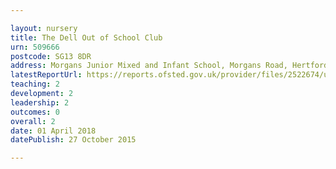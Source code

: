 ```yaml
---

layout: nursery
title: The Dell Out of School Club
urn: 509666
postcode: SG13 8DR
address: Morgans Junior Mixed and Infant School, Morgans Road, Hertford, Hertfordshire, SG13 8DR
latestReportUrl: https://reports.ofsted.gov.uk/provider/files/2522674/urn/509666.pdf
teaching: 2
development: 2
leadership: 2
outcomes: 0
overall: 2
date: 01 April 2018 
datePublish: 27 October 2015

---
```

